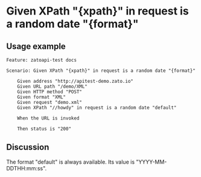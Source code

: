 
Given XPath "{xpath}" in request is a random date "{format}"
=============================================================================================================

Usage example
-------------

```
Feature: zatoapi-test docs

Scenario: Given XPath "{xpath}" in request is a random date "{format}"

    Given address "http://apitest-demo.zato.io"
    Given URL path "/demo/XML"
    Given HTTP method "POST"
    Given format "XML"
    Given request "demo.xml"
    Given XPath "//howdy" in request is a random date "default"

    When the URL is invoked

    Then status is "200"
```

Discussion
----------

The format "default" is always available. Its value is "YYYY-MM-DDTHH:mm:ss".
